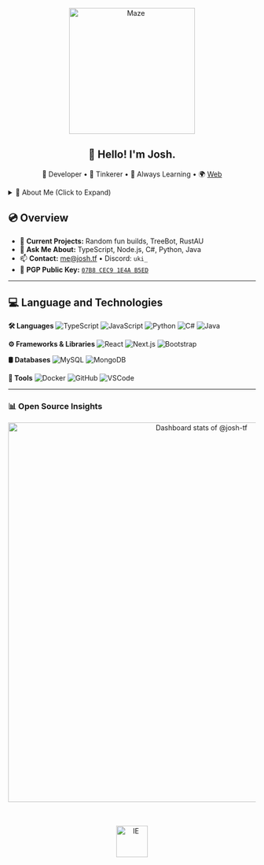 <p align="center">
  <img src="https://i.imgur.com/865IMaL.png" height="256" alt="Maze">
</p>

<h2 align="center">👋 Hello! I'm Josh.</h2>
<p align="center">
  🚀 Developer • 🎨 Tinkerer • 🌱 Always Learning • 🌍 <a href="https://josh.tf">Web</a>
</p>

<details>
  <summary>🧠 About Me (Click to Expand)</summary>

```ts
interface Developer {
  name: "Josh";
  code: ["TypeScript", "JavaScript", "C#", "Python", "Java", "Node.js"];
  tools: ["React", "Next.js", "Docker", "GitHub", "Figma"];
  architecture: ["Microservices", "Cloud", "Full-Stack"];
  projects: [
    {
      name: "Treebot",
      role: "Developer",
      tech: ["TypeScript", "Node.js", "Discord.js"]
    },
    {
      name: "RustAU",
      role: "Developer",
      tech: ["C#", "Web"]
    }
  ];
}
export default Josh;
 ```
</details>

## 💿 Overview
- 🔭 **Current Projects:** Random fun builds, TreeBot, RustAU
- 💬 **Ask Me About:** TypeScript, Node.js, C#, Python, Java
- 📫 **Contact:** [me@josh.tf](mailto:me@josh.tf) • Discord: `uki_`
- 🔐 **PGP Public Key:** [`07B8 CEC9 1E4A B5ED`](https://keybase.io/joshtf/pgp_keys.asc)


-------

## 💻 Language and Technologies

**🛠 Languages**
![TypeScript](https://img.shields.io/badge/-TypeScript-333333?style=flat&logo=typescript&logoColor=007ACC)
![JavaScript](https://img.shields.io/badge/-JavaScript-333333?style=flat&logo=javascript)
![Python](https://img.shields.io/badge/-Python-333333?style=flat&logo=python)
![C#](https://img.shields.io/badge/-C%23-333333?style=flat&logo=C-Sharp&logoColor=00599C)
![Java](https://img.shields.io/badge/-Java-333333?style=flat&logo=Java&logoColor=007396)

**⚙️ Frameworks & Libraries**
![React](https://img.shields.io/badge/-React-333333?style=flat&logo=react)
![Next.js](https://img.shields.io/badge/-Next.js-333333?style=flat&logo=next.js)
![Bootstrap](https://img.shields.io/badge/-Bootstrap-333333?style=flat&logo=bootstrap&logoColor=563D7C)

**🛢 Databases**
![MySQL](https://img.shields.io/badge/-MySQL-333333?style=flat&logo=mysql)
![MongoDB](https://img.shields.io/badge/-MongoDB-333333?style=flat&logo=mongodb)

**🧰 Tools**
![Docker](https://img.shields.io/badge/-Docker-333333?style=flat&logo=docker)
![GitHub](https://img.shields.io/badge/-GitHub-333333?style=flat&logo=github)
![VSCode](https://img.shields.io/badge/-Visual%20Studio%20Code-333333?style=flat&logo=visual-studio-code&logoColor=007ACC)


-------
### 📊 Open Source Insights

<a href="https://next.ossinsight.io/widgets/official/compose-user-dashboard-stats?user_id=25597681" target="_blank" style="display: block" align="center">
  <picture>
    <source media="(prefers-color-scheme: dark)" srcset="https://next.ossinsight.io/widgets/official/compose-user-dashboard-stats/thumbnail.png?user_id=25597681&image_size=auto&color_scheme=dark" width="771" height="auto">
    <img alt="Dashboard stats of @josh-tf" src="https://next.ossinsight.io/widgets/official/compose-user-dashboard-stats/thumbnail.png?user_id=25597681&image_size=auto&color_scheme=light" width="771" height="auto">
  </picture>
</a>
<br /><br />
<p align="center">
  <img src="https://i.imgur.com/W9H9CEe.jpeg" height="64" alt="IE">
</p>
